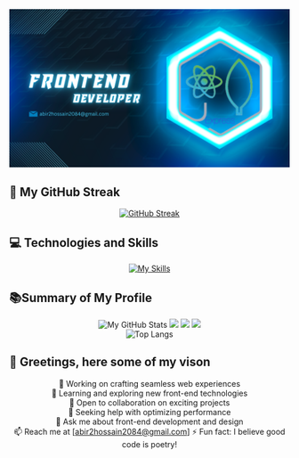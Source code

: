 
<!-- Banner -->
<div align="center">
  <img src="https://github.com/Abirhossain2084/Abirhossain2084/blob/main/images/abir_git_cover%20(1).png?raw=true" alt="Web Developer">
</div>


<!-- Streak -->
## 🚀 My GitHub Streak

<div align="center">
  <a href="https://git.io/streak-stats">
    <img src="https://github-readme-streak-stats.herokuapp.com?user=Abirhossain2084&theme=windows-dark&card_width=500" alt="GitHub Streak" />
  </a>
</div>

<!-- Technologies Icons -->
## 💻 Technologies and Skills

<div align="center">
  <a href="https://skillicons.dev/icons?i=js,html,css,tailwind,mongodb,mysql,nodejs,express,react,vite,firebase,materialui,wordpress,figma">
    <img src="https://skillicons.dev/icons?i=js,html,css,tailwind,mongodb,mysql,nodejs,express,react,vite,firebase,materialui,wordpress,figma" alt="My Skills">
  </a>
</div>



<!-- Summary of card -->

##  📚Summary of My Profile

<div align="center">

<img src="http://github-profile-summary-cards.vercel.app/api/cards/stats?username=Abirhossain2084&theme=2077" alt="My GitHub Stats">


<img src="http://github-profile-summary-cards.vercel.app/api/cards/profile-details?username=Abirhossain2084&theme=2077" width="900"/>


<img src="http://github-profile-summary-cards.vercel.app/api/cards/repos-per-language?username=Abirhossain2084&theme=github_dark" width="400"/>

<img src="http://github-profile-summary-cards.vercel.app/api/cards/most-commit-language?username=Abirhossain2084&theme=github_dark" width="400"/>

</div>
<div align="center">
  <img src="https://github-readme-stats.vercel.app/api/top-langs?username=Abirhossain2084&theme=dracula&show_icons=true&locale=en&layout=compact" alt="Top Langs">
</div>

<!-- Vision -->
  ## 👋 Greetings, here some of my vison 
<div align="center">



🔭 Working on crafting seamless web experiences  
🌱 Learning and exploring new front-end technologies  
👯 Open to collaboration on exciting projects  
🤔 Seeking help with optimizing performance  
💬 Ask me about front-end development and design  
📫 Reach me at [abir2hossain2084@gmail.com] 
⚡ Fun fact: I believe good code is poetry!
</div>
